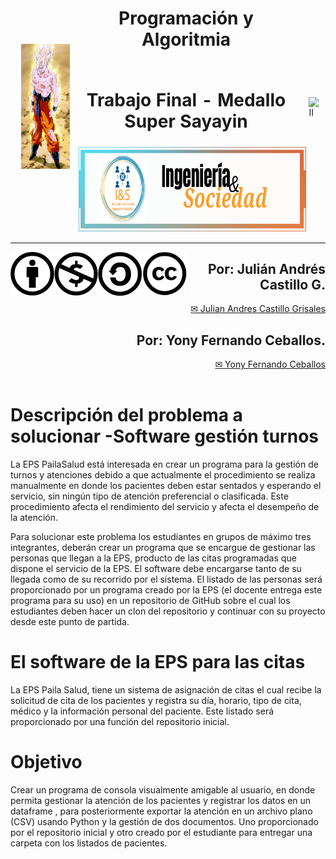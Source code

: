 <div align="center">
<table>
    <thead>
        <tr>
            <td rowspan="3">
                <img alt="Goku" height="200px" src="https://raw.githubusercontent.com/juliancastillo-udea/MedalloSuperSayayin/refs/heads/main/images/SSTRABAJOFINAL.png" hspace="10px" vspace="0px">
            </td>
            <td align="center">
                <h1><b>Programación y Algoritmia</b></h1>
            </td>
            <td rowspan="3">
                <img alt="II" height="200px" src="https://upload.wikimedia.org/wikipedia/commons/thumb/b/b9/Ingenier%C3%ADa_Industrial_UdeA.png/1026px-Ingenier%C3%ADa_Industrial_UdeA.png" hspace="0px" vspace="0px">
            </td>
        </tr>
        <tr>
            <td align="center">
                <h1><b>Trabajo Final - Medallo Super Sayayin</b></h1>
            </td>
        </tr>
        <tr>
            <td>
                <img align="center" alt="I&S" height="135px" src="https://raw.githubusercontent.com/juliancastillo-udea/2024-1-ProgramacionPosgrados/main/images/IS.png" hspace="10px" vspace="0px">
            </td>
        </tr>
    </thead>
</table>

</div>

<hr size=10 noshade color="green">
<p>
<img alt="CC" height="70px" src="https://raw.githubusercontent.com/juliancastillo-udea/2024-1-ProgramacionPosgrados/main/images/by.xlarge.png" align="left" hspace="0px" vspace="0px">
<img alt="Attribution" height="70px" src="https://raw.githubusercontent.com/juliancastillo-udea/2024-1-ProgramacionPosgrados/main/images/nc.xlarge.png" align="left" hspace="0px" vspace="0px">
<img alt="NC" height="70px" src="https://raw.githubusercontent.com/juliancastillo-udea/2024-1-ProgramacionPosgrados/main/images/sa.xlarge.png" align="left" hspace="0px" vspace="0px">
<img alt="SA" height="70px" src="https://raw.githubusercontent.com/juliancastillo-udea/2024-1-ProgramacionPosgrados/main/images/cc-icons.png" align="left" hspace="0px" vspace="0px">
</p>

<div align="right">
<h2> <b> Por: Julián Andrés Castillo G. </b> </h2>
<a href="mailto:jandres.castillo@udea.edu.co"> ✉ Julian Andres Castillo Grisales </a>
<h2> <b> Por: Yony Fernando Ceballos. </b> </h2>
<a href="mailto:yony.ceballos@udea.edu.co"> ✉ Yony Fernando Ceballos </a>

</div>

<br>

# **Descripción del problema a solucionar -Software gestión turnos**

La EPS PailaSalud está interesada en crear un programa para la gestión de turnos y atenciones debido a que actualmente el procedimiento se realiza manualmente en donde los pacientes deben estar sentados y esperando el servicio, sin ningún tipo de atención preferencial o clasificada. Este procedimiento afecta el rendimiento del servicio y afecta el desempeño de la atención.

Para solucionar este problema los estudiantes en grupos de máximo tres integrantes, deberán crear un programa que se encargue de gestionar las personas que llegan a la EPS, producto de las citas programadas que dispone el servicio de la EPS. El software debe encargarse tanto de su llegada como de su recorrido por el sistema. El listado de las personas será proporcionado por un programa creado por la EPS (el docente entrega este programa para su uso) en un repositorio de GitHub sobre el cual los estudiantes deben hacer un clon del repositorio y continuar con su proyecto desde este punto de partida.

# **El software de la EPS para las citas**

La EPS Paila Salud, tiene un sistema de asignación de citas el cual recibe la solicitud de cita de los pacientes y registra su día, horario, tipo de cita, médico y la información personal del paciente. Este listado será proporcionado por una función del repositorio inicial.

# **Objetivo**

Crear un programa de consola visualmente amigable al usuario, en donde permita gestionar la atención de los pacientes y registrar los datos en un dataframe , para posteriormente exportar la atención en un archivo plano (CSV) usando Python y la gestión de dos documentos. Uno proporcionado por el repositorio inicial y otro creado por el estudiante para entregar una carpeta con los listados de pacientes.


